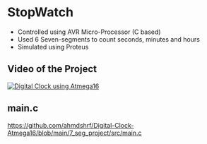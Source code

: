 # StopWatch
-	Controlled using AVR Micro-Processor (C based)
-	Used 6 Seven-segments to count seconds, minutes and hours 
-	Simulated using Proteus 

## Video of the Project
[![Digital Clock using Atmega16](https://img.youtube.com/vi/XhQIcL70qaM/3.jpg)](https://www.youtube.com/watch?v=XhQIcL70qaM)

## main.c
https://github.com/ahmdshrf/Digital-Clock-Atmega16/blob/main/7_seg_project/src/main.c

